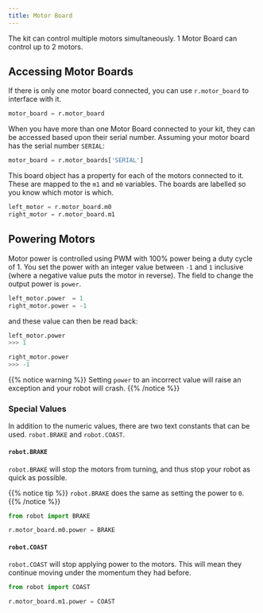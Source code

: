 ```yaml
---
title: Motor Board
---
```


The kit can control multiple motors simultaneously. 1 Motor Board can control up to 2 motors.

## Accessing Motor Boards
If there is only one motor board connected, you can use `r.motor_board` to interface with it.
```python
motor_board = r.motor_board
```

When you have more than one Motor Board connected to your kit, they can be accessed based upon their serial number. Assuming your motor board has the serial number `SERIAL`:

```python
motor_board = r.motor_boards['SERIAL']
```

This board object has a property for each of the motors connected to it. These are mapped to the `m1` and `m0` variables. The boards are labelled so you know which motor is which.

```python
left_motor = r.motor_board.m0
right_motor = r.motor_board.m1
```

## Powering Motors
Motor power is controlled using PWM with 100% power being a duty cycle of 1. You set the power with an integer value between `-1` and `1` inclusive (where a negative value puts the motor in reverse).
The field to change the output power is `power`.

```python
left_motor.power  = 1
right_motor.power = -1
```

and these value can then be read back:
```python
left_motor.power
>>> 1

right_motor.power
>>> -1
```

{{% notice warning %}}
Setting `power` to an incorrect value will raise an exception and your robot will crash.
{{% /notice %}}  

### Special Values

In addition to the numeric values, there are two text constants that can be used. `robot.BRAKE` and `robot.COAST`. 

#### `robot.BRAKE`
`robot.BRAKE` will stop the motors from turning, and thus stop your robot as quick as possible.

{{% notice tip %}}
`robot.BRAKE` does the same as setting the power to `0`.
{{% /notice %}}  

```python
from robot import BRAKE

r.motor_board.m0.power = BRAKE
```

#### `robot.COAST`
`robot.COAST` will stop applying power to the motors. This will mean they continue moving under the momentum they had before. 


```python
from robot import COAST

r.motor_board.m1.power = COAST
```

